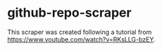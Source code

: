 # github-repo-scraper
This scraper was created following a tutorial from https://www.youtube.com/watch?v=RKsLLG-bzEY.
